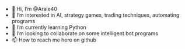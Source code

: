 - 👋 Hi, I’m @Arale40
- 👀 I’m interested in AI, strategy games, trading techniques, automating programs
- 🌱 I’m currently learning Python
- 💞️ I’m looking to collaborate on some intelligent bot programs
- 📫 How to reach me here on github

<!---
Arale40/Arale40 is a ✨ special ✨ repository because its `README.md` (this file) appears on your GitHub profile.
You can click the Preview link to take a look at your changes.
--->
